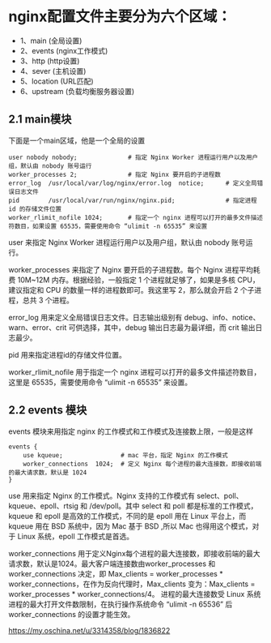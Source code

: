 # nginx配置文件主要分为六个区域： 

 - 1、main      (全局设置)
 - 2、events    (nginx工作模式)
 - 3、http      (http设置)
 - 4、sever     (主机设置)
 - 5、location  (URL匹配)
 - 6、upstream  (负载均衡服务器设置)
 
## 2.1 main模块

下面是一个main区域，他是一个全局的设置

    user nobody nobody;              # 指定 Nginx Worker 进程运行用户以及用户组，默认由 nobody 账号运行
    worker_processes 2;              # 指定 Nginx 要开启的子进程数
    error_log  /usr/local/var/log/nginx/error.log  notice;      # 定义全局错误日志文件
    pid        /usr/local/var/run/nginx/nginx.pid;              # 指定进程 id 的存储文件位置
    worker_rlimit_nofile 1024;       # 指定一个 nginx 进程可以打开的最多文件描述符数目，如果设置 65535，需要使用命令 “ulimit -n 65535” 来设置
    
user 来指定 Nginx Worker 进程运行用户以及用户组，默认由 nobody 账号运行。

worker_processes 来指定了 Nginx 要开启的子进程数。每个 Nginx 进程平均耗费 10M~12M 内存。根据经验，一般指定 1 个进程就足够了，如果是多核 CPU，建议指定和 CPU 的数量一样的进程数即可。我这里写 2，那么就会开启 2 个子进程，总共 3 个进程。

error_log 用来定义全局错误日志文件。日志输出级别有 debug、info、notice、warn、error、crit 可供选择，其中，debug 输出日志最为最详细，而 crit 输出日志最少。

pid 用来指定进程id的存储文件位置。

worker_rlimit_nofile 用于指定一个 nginx 进程可以打开的最多文件描述符数目，这里是 65535，需要使用命令 “ulimit -n 65535” 来设置。

## 2.2 events 模块

events 模块来用指定 nginx 的工作模式和工作模式及连接数上限，一般是这样

    events {
        use kqueue;                # mac 平台，指定 Nginx 的工作模式
        worker_connections  1024;  # 定义 Nginx 每个进程的最大连接数，即接收前端的最大请求数，默认是 1024
    }
    
use 用来指定 Nginx 的工作模式。Nginx 支持的工作模式有 select、poll、kqueue、epoll、rtsig 和 /dev/poll。其中 select 和 poll 都是标准的工作模式，kqueue 和 epoll 是高效的工作模式，不同的是 epoll 用在 Linux 平台上，而 kqueue 用在 BSD 系统中，因为 Mac 基于 BSD ,所以 Mac 也得用这个模式，对于 Linux 系统，epoll 工作模式是首选。

worker_connections 用于定义Nginx每个进程的最大连接数，即接收前端的最大请求数，默认是1024。最大客户端连接数由worker_processes 和 worker_connections 决定，即 Max_clients = worker_processes * worker_connections，在作为反向代理时，Max_clients 变为：Max_clients = worker_processes * worker_connections/4。 
进程的最大连接数受 Linux 系统进程的最大打开文件数限制，在执行操作系统命令 “ulimit -n 65536” 后 worker_connections 的设置才能生效。

 
https://my.oschina.net/u/3314358/blog/1836822
